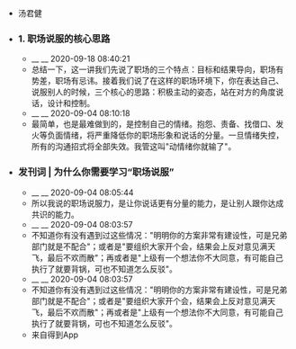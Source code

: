 - 汤君健
- ### 1. 职场说服的核心思路
    - __ __ 2020-09-18 08:40:21
    - 总结一下，这一讲我们先说了职场的三个特点：目标和结果导向，职场有势差，职场有忌讳。接着我们说了在这样的职场环境下，你在表达自己、说服别人的时候，三个核心的思路：积极主动的姿态，站在对方的角度说话，设计和控制。
    - __ __ 2020-09-04 08:10:18
    - 最简单，也是最难做到的，是控制自己的情绪。抱怨、责备、找借口、发火等负面情绪，将严重降低你的职场形象和说话的分量。一旦情绪失控，所有的沟通招式将全部失效。我管这叫"动情绪你就输了"。
- ### 发刊词 | 为什么你需要学习“职场说服”
    - __ __ 2020-09-04 08:05:44
    - 所以我说的职场说服力，是让你说话更有分量的能力，是让别人跟你达成共识的能力。
    - __ __ 2020-09-04 08:03:57
    - 不知道你有没有遇到过这些情况："明明你的方案非常有建设性，可是兄弟部门就是不配合"；或者是"要组织大家开个会，结果会上反对意见满天飞，最后不欢而散"；再或者是"上级有一个想法你不大同意，有可能自己执行了就要背锅，可也不知道怎么反驳"。
    - __ __ 2020-09-04 08:03:57
    - 不知道你有没有遇到过这些情况："明明你的方案非常有建设性，可是兄弟部门就是不配合"；或者是"要组织大家开个会，结果会上反对意见满天飞，最后不欢而散"；再或者是"上级有一个想法你不大同意，有可能自己执行了就要背锅，可也不知道怎么反驳"。
    - 来自得到App
